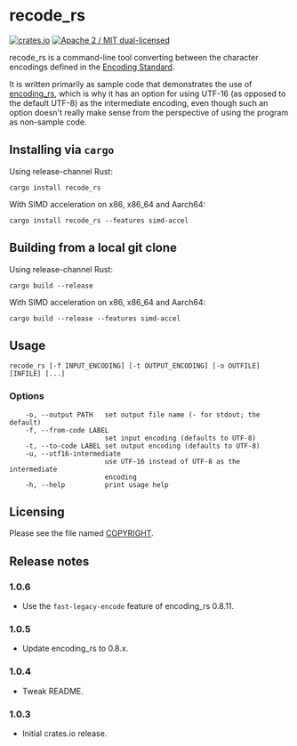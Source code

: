# recode_rs

[![crates.io](https://meritbadge.herokuapp.com/recode_rs)](https://crates.io/crates/recode_rs)
[![Apache 2 / MIT dual-licensed](https://img.shields.io/badge/license-Apache%202%20%2F%20MIT-blue.svg)](https://github.com/hsivonen/recode_rs/blob/master/COPYRIGHT)

recode_rs is a command-line tool converting between the character encodings
defined in the [Encoding Standard][1].

It is written primarily as sample code that demonstrates the use of
[encoding_rs][2], which is why it has an option for using UTF-16 (as opposed
to the default UTF-8) as the intermediate encoding, even though such an option
doesn't really make sense from the perspective of using the program as
non-sample code.

[1]: https://encoding.spec.whatwg.org/
[2]: https://github.com/hsivonen/encoding_rs

## Installing via `cargo`

Using release-channel Rust:
```
cargo install recode_rs
```

With SIMD acceleration on x86, x86_64 and Aarch64:
```
cargo install recode_rs --features simd-accel
```

## Building from a local git clone

Using release-channel Rust:
```
cargo build --release
```

With SIMD acceleration on x86, x86_64 and Aarch64:
```
cargo build --release --features simd-accel
```

## Usage

```
recode_rs [-f INPUT_ENCODING] [-t OUTPUT_ENCODING] [-o OUTFILE] [INFILE] [...]
```

### Options
```
    -o, --output PATH   set output file name (- for stdout; the default)
    -f, --from-code LABEL
                        set input encoding (defaults to UTF-8)
    -t, --to-code LABEL set output encoding (defaults to UTF-8)
    -u, --utf16-intermediate
                        use UTF-16 instead of UTF-8 as the intermediate
                        encoding
    -h, --help          print usage help
```

## Licensing

Please see the file named [COPYRIGHT][1].

[1]: https://github.com/hsivonen/recode_rs/blob/master/COPYRIGHT

## Release notes

### 1.0.6

* Use the `fast-legacy-encode` feature of encoding_rs 0.8.11.

### 1.0.5

* Update encoding_rs to 0.8.x.

### 1.0.4

* Tweak README.

### 1.0.3

* Initial crates.io release.
